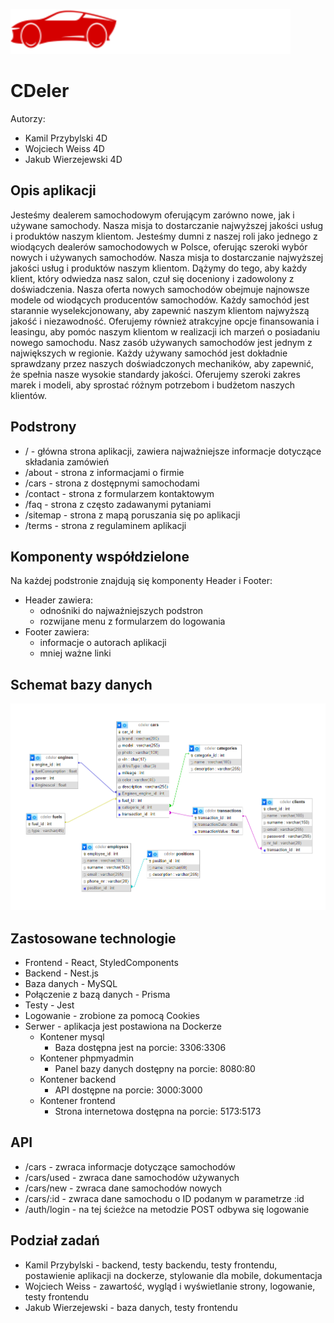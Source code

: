 ![Logo](cdeler_front/src/png/logo1.png)

# CDeler

Autorzy:

- Kamil Przybylski 4D
- Wojciech Weiss 4D
- Jakub Wierzejewski 4D

## Opis aplikacji

Jesteśmy dealerem samochodowym oferującym zarówno nowe, jak i używane samochody. Nasza misja to dostarczanie najwyższej jakości usług i produktów naszym klientom.
Jesteśmy dumni z naszej roli jako jednego z wiodących dealerów samochodowych w Polsce, oferując szeroki wybór nowych i używanych samochodów. Nasza misja to 
dostarczanie najwyższej jakości usług i produktów naszym klientom. Dążymy do tego, aby każdy klient, który odwiedza nasz salon, czuł się 
doceniony i zadowolony z doświadczenia. Nasza oferta nowych samochodów obejmuje najnowsze modele od wiodących producentów samochodów. Każdy samochód 
jest starannie wyselekcjonowany, aby zapewnić naszym klientom najwyższą jakość i niezawodność. Oferujemy również atrakcyjne opcje 
finansowania i leasingu, aby pomóc naszym klientom w realizacji ich marzeń o posiadaniu nowego samochodu. Nasz zasób używanych samochodów jest 
jednym z największych w regionie. Każdy używany samochód jest dokładnie sprawdzany przez naszych doświadczonych mechaników, aby zapewnić, że spełnia 
nasze wysokie standardy jakości. Oferujemy szeroki zakres marek i modeli, aby sprostać różnym potrzebom i budżetom naszych klientów.

## Podstrony

- / - główna strona aplikacji, zawiera najważniejsze informacje dotyczące składania zamówień
- /about - strona z informacjami o firmie
- /cars - strona z dostępnymi samochodami
- /contact - strona z formularzem kontaktowym
- /faq - strona z często zadawanymi pytaniami
- /sitemap - strona z mapą poruszania się po aplikacji
- /terms - strona z regulaminem aplikacji

## Komponenty współdzielone

Na każdej podstronie znajdują się komponenty Header i Footer:
- Header zawiera:
  - odnośniki do najważniejszych podstron
  - rozwijane menu z formularzem do logowania
- Footer zawiera:
  - informacje o autorach aplikacji
  - mniej ważne linki

## Schemat bazy danych

![Schemat Bezy CDeler](cdeler_front/src/png/cdeler_db_schema.png)

## Zastosowane technologie

- Frontend - React, StyledComponents
- Backend - Nest.js
- Baza danych - MySQL
- Połączenie z bazą danych - Prisma
- Testy - Jest
- Logowanie - zrobione za pomocą Cookies
- Serwer - aplikacja jest postawiona na Dockerze
  - Kontener mysql
    - Baza dostępna jest na porcie: 3306:3306
  - Kontener phpmyadmin
    - Panel bazy danych dostępny na porcie: 8080:80
  - Kontener backend
    - API dostępne na porcie: 3000:3000
  - Kontener frontend
    - Strona internetowa dostępna na porcie: 5173:5173

## API

- /cars - zwraca informacje dotyczące samochodów
- /cars/used - zwraca dane samochodów używanych
- /cars/new - zwraca dane samochodów nowych
- /cars/:id - zwraca dane samochodu o ID podanym w parametrze :id
- /auth/login - na tej ścieżce na metodzie POST odbywa się logowanie

## Podział zadań

- Kamil Przybylski - backend, testy backendu, testy frontendu, postawienie aplikacji na dockerze, stylowanie dla mobile, dokumentacja
- Wojciech Weiss - zawartość, wygląd i wyświetlanie strony, logowanie, testy frontendu
- Jakub Wierzejewski - baza danych, testy frontendu
